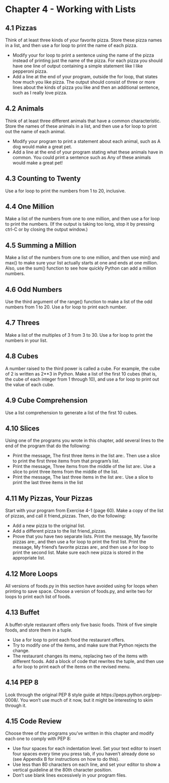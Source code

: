 <h1>Chapter 4 - Working with Lists</h1>

<h2>4.1 Pizzas</h2>
<p>
    Think of at least three kinds of your favorite pizza. Store these
    pizza names in a list, and then use a for loop to print the name of each pizza.
<ul>
    <li>
        Modify your for loop to print a sentence using the name of the pizza
        instead of printing just the name of the pizza. For each pizza you should
        have one line of output containing a simple statement like I like pepperoni
        pizza.
    </li>
    <li>
        Add a line at the end of your program, outside the for loop, that states
        how much you like pizza. The output should consist of three or more lines
        about the kinds of pizza you like and then an additional sentence, such as
        I really love pizza.
    </li>
</ul>
</p>

<h2>4.2 Animals</h2>
<p>
    Think of at least three different animals that have a common characteristic. Store the names of these animals in a
    list, and then use a for loop to
    print out the name of each animal.
<ul>
    <li>
        Modify your program to print a statement about each animal, such as
        A dog would make a great pet.
    </li>
    <li>
        Add a line at the end of your program stating what these animals have in
        common. You could print a sentence such as Any of these animals would
        make a great pet!
    </li>
</ul>
</p>

<h2>4.3 Counting to Twenty</h2>
<p>
    Use a for loop to print the numbers from 1 to 20,
    inclusive.
</p>

<h2>4.4 One Million</h2>
<p>
    Make a list of the numbers from one to one million, and then
    use a for loop to print the numbers. (If the output is taking too long, stop it by
    pressing ctrl-C or by closing the output window.)
</p>

<h2>4.5 Summing a Million</h2>
<p>
    Make a list of the numbers from one to one million,
    and then use min() and max() to make sure your list actually starts at one and
    ends at one million. Also, use the sum() function to see how quickly Python can
    add a million numbers.
</p>

<h2>4.6 Odd Numbers</h2>
<p>
    Use the third argument of the range() function to make a list
    of the odd numbers from 1 to 20. Use a for loop to print each number.
</p>

<h2>4.7 Threes</h2>
<p>
    Make a list of the multiples of 3 from 3 to 30. Use a for loop to
    print the numbers in your list.
</p>

<h2>4.8 Cubes</h2>
<p>
    A number raised to the third power is called a cube. For example,
    the cube of 2 is written as 2**3 in Python. Make a list of the first 10 cubes (that
    is, the cube of each integer from 1 through 10), and use a for loop to print out
    the value of each cube.
</p>

<h2>4.9 Cube Comprehension</h2>
<p>
    Use a list comprehension to generate a list of the
    first 10 cubes.
</p>

<h2>4.10 Slices</h2>
<p>
    Using one of the programs you wrote in this chapter, add several
    lines to the end of the program that do the following:
<ul>
    <li>
        Print the message, The first three items in the list are:. Then use a slice to
        print the first three items from that program’s list.
    </li>
    <li>
        Print the message, Three items from the middle of the list are:. Use a slice
        to print three items from the middle of the list.
    </li>
    <li>
        Print the message, The last three items in the list are:. Use a slice to print
        the last three items in the list
    </li>
</ul>
</p>

<h2>4.11 My Pizzas, Your Pizzas</h2>
<p>
    Start with your program from Exercise 4-1
    (page 60). Make a copy of the list of pizzas, and call it friend_pizzas.
    Then, do the following:
<ul>
    <li>
        Add a new pizza to the original list.
    </li>
    <li>
        Add a different pizza to the list friend_pizzas.
    </li>
    <li>
        Prove that you have two separate lists. Print the message, My favorite
        pizzas are:, and then use a for loop to print the first list. Print the message,
        My friend’s favorite pizzas are:, and then use a for loop to print the second list. Make sure each new pizza is
        stored in the appropriate list.
    </li>
</ul>
</p>

<h2>4.12 More Loops</h2>
<p>
    All versions of foods.py in this section have avoided using
    for loops when printing to save space. Choose a version of foods.py, and
    write two for loops to print each list of foods.
</p>

<h2>4.13 Buffet</h2>
<p>
    A buffet-style restaurant offers only five basic foods. Think of five
    simple foods, and store them in a tuple.
<ul>
    <li>
        Use a for loop to print each food the restaurant offers.
    </li>
    <li>
        Try to modify one of the items, and make sure that Python rejects the
        change.
    </li>
    <li>The restaurant changes its menu, replacing two of the items with different
        foods. Add a block of code that rewrites the tuple, and then use a for
        loop to print each of the items on the revised menu.
    </li>
</ul>
</p>

<h2>4.14 PEP 8</h2>
<p>
    Look through the original PEP 8 style guide at https://peps.python.org/pep-0008/. 
    You won’t use much of it now, but it might be interesting
    to skim through it.
</p>

<h2>4.15 Code Review</h2>
<p>
    Choose three of the programs you’ve written in this chapter
    and modify each one to comply with PEP 8:
<ul>
    <li>
        Use four spaces for each indentation level. Set your text editor to insert
        four spaces every time you press tab, if you haven’t already done so (see
        Appendix B for instructions on how to do this).
    </li>
    <li>
        Use less than 80 characters on each line, and set your editor to show a
        vertical guideline at the 80th character position.
    </li>
    <li>
        Don’t use blank lines excessively in your program files.
    </li>
</ul>
</p>
